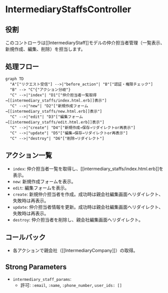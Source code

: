 # IntermediaryStaffsController

## 役割
このコントローラは[[IntermediaryStaff]]モデルの仲介担当者管理（一覧表示、新規作成、編集、削除）を担当します。

## 処理フロー
```mermaid
graph TD
  "A"["リクエスト受信"] -->|"before_action"| "B"["認証・権限チェック"]
  "B" --> "C"{"アクション分岐"}
  "C" -->|"index"| "D1"["仲介担当者一覧取得→[[intermediary_staffs/index.html.erb]]表示"]
  "C" -->|"new"| "D2"["新規作成フォーム→[[intermediary_staffs/new.html.erb]]表示"]
  "C" -->|"edit"| "D3"["編集フォーム→[[intermediary_staffs/edit.html.erb]]表示"]
  "C" -->|"create"| "D4"["新規作成→保存→リダイレクトor再表示"]
  "C" -->|"update"| "D5"["編集→保存→リダイレクトor再表示"]
  "C" -->|"destroy"| "D6"["削除→リダイレクト"]
```

## アクション一覧
- `index`: 仲介担当者一覧を取得し、[[intermediary_staffs/index.html.erb]]を表示。
- `new`: 新規作成フォームを表示。
- `edit`: 編集フォームを表示。
- `create`: 新規仲介担当者を作成。成功時は親会社編集画面へリダイレクト、失敗時は再表示。
- `update`: 仲介担当者情報を更新。成功時は親会社編集画面へリダイレクト、失敗時は再表示。
- `destroy`: 仲介担当者を削除し、親会社編集画面へリダイレクト。

## コールバック
- 各アクションで親会社（[[IntermediaryCompany]]）の取得。

## Strong Parameters
- `intermediary_staff_params`:
  - 許可: `:email`, `:name`, `:phone_number`, `user_ids: []` 